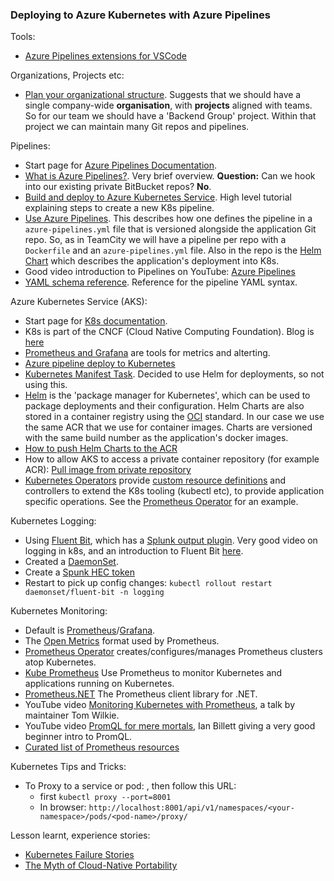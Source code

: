 ### Deploying to Azure Kubernetes with Azure Pipelines

Tools:
* [Azure Pipelines extensions for VSCode](https://azure.microsoft.com/es-es/blog/new-azure-pipelines-announcements-vs-code-extension-github-releases-and-more/)

Organizations, Projects etc:
* [Plan your organizational structure](https://docs.microsoft.com/en-us/azure/devops/user-guide/plan-your-azure-devops-org-structure?view=azure-devops). Suggests that we should have a single company-wide __organisation__, with __projects__ aligned with teams. So for our team we should have a 'Backend Group' project. Within that project we can maintain many Git repos and pipelines.

Pipelines:
* Start page for [Azure Pipelines Documentation](https://docs.microsoft.com/en-gb/azure/devops/pipelines/?view=azure-devops).
* [What is Azure Pipelines?](https://docs.microsoft.com/en-gb/azure/devops/pipelines/get-started/what-is-azure-pipelines?view=azure-devops). Very brief overview. __Question:__ Can we hook into our existing private BitBucket repos? __No__.
* [Build and deploy to Azure Kubernetes Service](https://docs.microsoft.com/en-gb/azure/devops/pipelines/ecosystems/kubernetes/aks-template?view=azure-devops). High level tutorial explaining steps to create a new K8s pipeline.
* [Use Azure Pipelines](https://docs.microsoft.com/en-gb/azure/devops/pipelines/get-started/pipelines-get-started?view=azure-devops). This describes how one defines the pipeline in a `azure-pipelines.yml` file that is versioned alongside the application Git repo. So, as in TeamCity we will have a pipeline per repo with a `Dockerfile` and an `azure-pipelines.yml` file. Also in the repo is the [Helm Chart](https://helm.sh/) which describes the application's deployment into K8s.
* Good video introduction to Pipelines on YouTube: [Azure Pipelines](https://www.youtube.com/watch?v=IUak2y4s950)
* [YAML schema reference](https://docs.microsoft.com/en-us/azure/devops/pipelines/yaml-schema?view=azure-devops&tabs=schema%2Cparameter-schema). Reference for the pipeline YAML syntax.

Azure Kubernetes Service (AKS):
* Start page for [K8s documentation](https://kubernetes.io/docs/concepts/overview/what-is-kubernetes/).
* K8s is part of the CNCF (Cloud Native Computing Foundation). Blog is [here](https://www.cncf.io/newsroom/blog/)
* [Prometheus and Grafana](https://prometheus.io/) are tools for metrics and alterting.
* [Azure pipeline deploy to Kubernetes](https://docs.microsoft.com/en-us/azure/devops/pipelines/ecosystems/kubernetes/deploy?view=azure-devops)
* [Kubernetes Manifest Task](https://docs.microsoft.com/en-us/azure/devops/pipelines/tasks/deploy/kubernetes-manifest?view=azure-devops). Decided to use Helm for deployments, so not using this.
* [Helm](https://helm.sh/) is the 'package manager for Kubernetes', which can be used to package deployments and their configuration. Helm Charts are also stored in a container registry using the [OCI](https://helm.sh/docs/topics/registries/) standard. In our case we use the same ACR that we use for container images. Charts are versioned with the same build number as the application's docker images.
* [How to push Helm Charts to the ACR](https://docs.microsoft.com/en-us/azure/container-registry/container-registry-helm-repos)
* How to allow AKS to access a private container repository (for example ACR): [Pull image from private repository](https://kubernetes.io/docs/tasks/configure-pod-container/pull-image-private-registry/)
* [Kubernetes Operators](https://coreos.com/blog/introducing-operators.html) provide [custom resource definitions](https://kubernetes.io/docs/concepts/extend-kubernetes/api-extension/custom-resources/) and controllers to extend the K8s tooling (kubectl etc), to provide application specific operations. See the [Prometheus Operator](https://github.com/coreos/prometheus-operator) for an example.

Kubernetes Logging:
* Using [Fluent Bit](https://fluentbit.io/), which has a [Splunk output plugin](https://docs.fluentbit.io/manual/pipeline/outputs/splunk). Very good video on logging in k8s, and an introduction to Fluent Bit [here](https://www.youtube.com/watch?v=7qL5wkAaSh4).
* Created a [DaemonSet](https://docs.fluentbit.io/manual/installation/kubernetes).
* Create a [Spunk HEC token](https://docs.splunk.com/Documentation/Splunk/8.0.3/Data/UsetheHTTPEventCollector#Configure_HTTP_Event_Collector_on_Splunk_Enterprise)
* Restart to pick up config changes: `kubectl rollout restart daemonset/fluent-bit -n logging`

Kubernetes Monitoring:
* Default is [Prometheus](https://prometheus.io/)/[Grafana](https://grafana.com/).
* The [Open Metrics](https://medium.com/@leodido/openmetrics-20d40eb0b302) format used by Prometheus.
* [Prometheus Operator](https://github.com/coreos/prometheus-operator) creates/configures/manages Prometheus clusters atop Kubernetes.
* [Kube Prometheus](https://github.com/coreos/kube-prometheus) Use Prometheus to monitor Kubernetes and applications running on Kubernetes.
* [Prometheus.NET](https://github.com/prometheus-net/prometheus-net) The Prometheus client library for .NET.
* YouTube video [Monitoring Kubernetes with Prometheus](https://www.youtube.com/watch?v=kG9p417sC3I), a talk by maintainer Tom Wilkie.
* YouTube video [PromQL for mere mortals](https://www.youtube.com/watch?v=hTjHuoWxsks), Ian Billett giving a very good beginner intro to PromQL.
* [Curated list of Prometheus resources](https://github.com/roaldnefs/awesome-prometheus)

Kubernetes Tips and Tricks:
* To Proxy to a service or pod: , then follow this URL:
    * first `kubectl proxy --port=8001`
    * In browser: `http://localhost:8001/api/v1/namespaces/<your-namespace>/pods/<pod-name>/proxy/`

Lesson learnt, experience stories:
* [Kubernetes Failure Stories](https://github.com/hjacobs/kubernetes-failure-stories)
* [The Myth of Cloud-Native Portability](https://thenewstack.io/myth-cloud-native-portability/)


